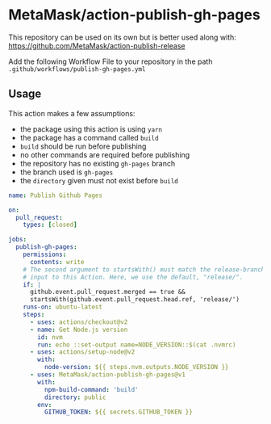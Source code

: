 # MetaMask/action-publish-gh-pages

This repository can be used on its own but is better used along with: https://github.com/MetaMask/action-publish-release

Add the following Workflow File to your repository in the path `.github/workflows/publish-gh-pages.yml`

## Usage

This action makes a few assumptions:

- the package using this action is using `yarn`
- the package has a command called `build`
- `build` should be run before publishing
- no other commands are required before publishing
- the repository has no existing `gh-pages` branch
- the branch used is `gh-pages`
- the `directory` given must not exist before `build`


```yml
name: Publish Github Pages

on:
  pull_request:
    types: [closed]

jobs:
  publish-gh-pages:
    permissions:
      contents: write
    # The second argument to startsWith() must match the release-branch-prefix
    # input to this Action. Here, we use the default, "release/".
    if: |
      github.event.pull_request.merged == true &&
      startsWith(github.event.pull_request.head.ref, 'release/')
    runs-on: ubuntu-latest
    steps:
      - uses: actions/checkout@v2
      - name: Get Node.js version
        id: nvm
        run: echo ::set-output name=NODE_VERSION::$(cat .nvmrc)
      - uses: actions/setup-node@v2
        with:
          node-version: ${{ steps.nvm.outputs.NODE_VERSION }}
      - uses: MetaMask/action-publish-gh-pages@v1
        with:
          npm-build-command: 'build'
          directory: public
        env:
          GITHUB_TOKEN: ${{ secrets.GITHUB_TOKEN }}
```
